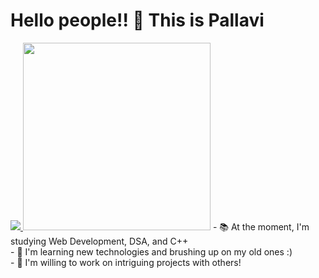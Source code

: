 <h1> Hello people!! 👋 This is Pallavi </h1>


<a href="https://github.com/DenverCoder1/readme-typing-svg">
  <img src="https://readme-typing-svg.herokuapp.com?&font=IBM+Plex+Sans&color=FF9595&size=20&lines=Great+to+have+you+here!;Welcome+to+my+profile" />
</a>

<img src="https://c.tenor.com/mFYyU9NlAB8AAAAC/bunny-rabbit.gif" width="300px">
- 📚 At the moment, I'm studying Web Development, DSA, and C++ <br/>
- 🔖 I'm learning new technologies and brushing up on my old ones :) <br/>
- 🔎 I'm willing to work on intriguing projects with others! <br/>

<!-----Contribution figures------>




 

  

